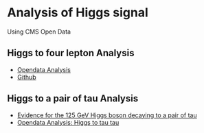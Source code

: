 # Analysis of Higgs signal

Using CMS Open Data

## Higgs to four lepton Analysis

   - [Opendata Analysis](https://opendata.cern.ch/record/12360)
   - [Github](https://github.com/cms-opendata-analyses/HiggsToFourLeptonsNanoAODOutreachAnalysis)

## Higgs to a pair of tau Analysis

 - [Evidence for the 125 GeV Higgs boson decaying to a pair of tau](http://cms-results.web.cern.ch/cms-results/public-results/publications/HIG-13-004/index.html)
 - [Opendata Analysis: Higgs to tau tau](http://opendata.cern.ch/record/12350)
